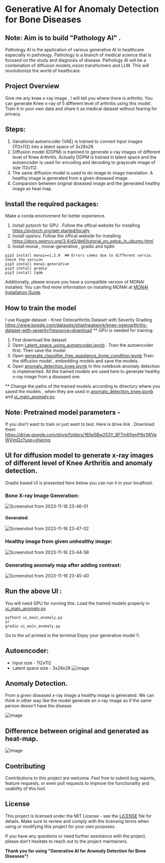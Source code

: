 # Generative AI for Anomaly Detection for Bone Diseases

## Note: Aim is to build "Pathology AI" . 
Pathology AI is the application of various generative AI in healthcare especially in pathology. Pathology is a branch of medical science that is focused on the study and diagnosis of disease. Pathology AI will be a combination of diffusion models,vision transformers and LLM. This will revolutionize the world of healthcare.

## Project Overview
Give me any knee x-ray image , I will tell you where there is arthritis. You can generate Knee x-ray of 5 different level of arthritis using this model. Train it in your own data and share it as medical dataset without fearing for privacy.



## Steps:

1) Vairational autoencoder (VAE) is trained to convert input images (112x112) into a latent space of 3x28x28.
2) Diffusion model (DDPM) is tranined to generate x-ray images of different level of Knee Arthritis. Actually DDPM is trained in latent space and the autoencoder is used for encoding and decoding to grayscale image of size 112x112.
3) The same diffusion model is used to do image to image translation. A healthy image is generated from a given diseased image.
4) Comparsion between original diseased image and the generated healthy image as heat map.

## Install the required packages:
Make a conda environment for better experience.
1) Install pytorch for GPU . Follow the offical website for installing https://pytorch.org/get-started/locally
2) Install opencv. Follow the offical website for installing https://docs.opencv.org/3.4/d2/de6/tutorial_py_setup_in_ubuntu.html 
3) Install monai , monai-generative , gradio and tqdm 
```
pip3 install monai==1.2.0  ## Errors comes due to different versio. Check the version
pip3 install monai-generative
pip3 install gradio
pip3 install tqdm
```
Additionally, please ensure you have a compatible version of MONAI installed. You can find more information on installing MONAI at [MONAI Installation Guide](https://github.com/Project-MONAI/MONAI#installation).


## How to train the model
I use Kaggle dataset - Knee Osteoarthritis Dataset with Severity Grading
https://www.kaggle.com/datasets/shashwatwork/knee-osteoarthritis-dataset-with-severity?resource=download
** GPU is needed for training.
1) First download the dataset
2) Open [Latent_space_using_autoencoder.ipynb](./Latent_space_using_autoencoder.ipynb) . Train the autoencoder first. Then save the model
3) Open [generate_classifier_free_guaidance_bone_condition.ipynb](./generate_classifier_free_guaidance_bone_condition.ipynb) Train the diffusion model , embedding models and save the models.
4) Open [anomaly_detection_knee.ipynb](./anomaly_detection_knee.ipynb) In this notebook anomaly detection is implemented. All the trained models are used here to generate healthy x-ray image from a diseased one.

** Change the paths of the trained models according to directory where you saved the models , when they are used in [anomaly_detection_knee.ipynb](./anomaly_detection_knee.ipynb) and [ui_main_anomaly.py](./ui_main_anomaly.py).

## Note: Pretrained model parameters - 
If you don't want to train or just want to test. Here is drive link . Download them
https://drive.google.com/drive/folders/165e5Bw253Y_8FTmKfgmP9x1WVeWVjmDz?usp=sharing 

## UI for diffusion model to generate x-ray images of different level of Knee Arthritis and anomaly detection.
Gradio based UI is presented here below you can run it in your localhost.
### Bone X-ray Image Generation:

![Screenshot from 2023-11-16 23-46-01](https://github.com/pongthang/generative-AI-anomaly-detection/assets/57061570/18c5b234-8088-42bd-8f92-dc056dfe9200)

#### Generated:

![Screenshot from 2023-11-16 23-47-02](https://github.com/pongthang/generative-AI-anomaly-detection/assets/57061570/2f76644e-9c8c-4319-9a3a-6ef3b58ec38b)

### Healthy image from given unhealthy image:

![Screenshot from 2023-11-16 23-44-58](https://github.com/pongthang/generative-AI-anomaly-detection/assets/57061570/fa67ba6f-2ad4-46cd-8a83-461602913f81)
### Generating anomaly map after adding contrast:

![Screenshot from 2023-11-16 23-45-40](https://github.com/pongthang/generative-AI-anomaly-detection/assets/57061570/d3d52e7b-8340-4e2b-ba26-16e1a490ee19)




## Run the above UI :
You will need GPU for running this. 
Load the trained models properly in [ui_main_anomaly.py](./ui_main_anomaly.py)
```
python3 ui_main_anomaly.py
or
gradio ui_main_anomaly.py
```
Go to the url printed in the terminal
Enjoy your generative model !!.

## Autoencoder:
* Input size - 112x112
* Latent space size - 3x28x28
![image](https://github.com/pongthang/generative-AI-anomaly-detection/assets/57061570/335c62ba-bd40-457a-a2cb-c54aedfe1d4e)


## Anomaly Detection.
From a given diseased x-ray image a healthy image is generated. We can think in other way like the model generate an x-ray image as if the same person doesn't have the disease.

![image](https://github.com/pongthang/generative-AI-anomaly-detection/assets/57061570/1546b239-a109-4f53-b699-7b01437f13e1)

## Difference between original and generated as heat-map.
![image](https://github.com/pongthang/generative-AI-anomaly-detection/assets/57061570/512617ba-ff4a-45b2-a302-4661b6ff14e0)

## Contributing

Contributions to this project are welcome. Feel free to submit bug reports, feature requests, or even pull requests to improve the functionality and usability of this tool.

## License

This project is licensed under the MIT License - see the [LICENSE](LICENSE) file for details. Make sure to review and comply with the licensing terms when using or modifying this project for your own purposes.

If you have any questions or need further assistance with the project, please don't hesitate to reach out to the project maintainers.

**Thank you for using "Generative AI for Anomaly Detection for Bone Diseases"!**


